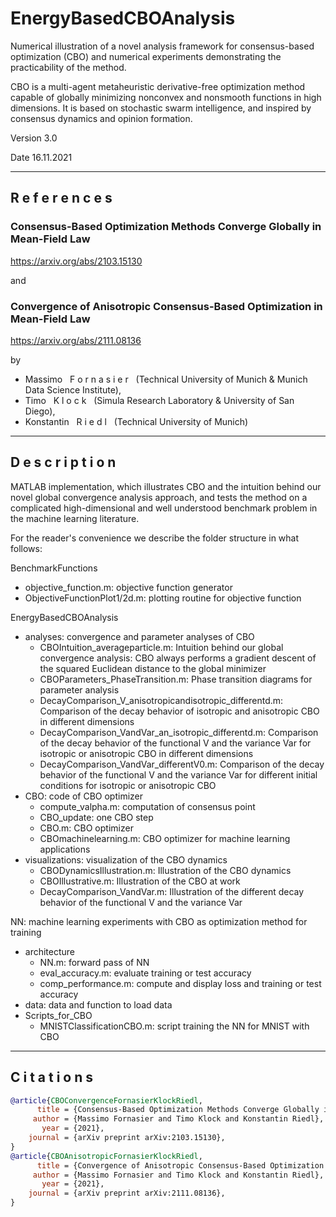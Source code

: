 # EnergyBasedCBOAnalysis
Numerical illustration of a novel analysis framework for consensus-based optimization (CBO) and numerical experiments demonstrating the practicability of the method.

CBO is a multi-agent metaheuristic derivative-free optimization method capable of globally minimizing nonconvex and nonsmooth functions in high dimensions. It is based on stochastic swarm intelligence, and inspired by consensus dynamics and opinion formation.

Version 3.0

Date 16.11.2021

------

## R e f e r e n c e s

### Consensus-Based Optimization Methods Converge Globally in Mean-Field Law

https://arxiv.org/abs/2103.15130

and

### Convergence of Anisotropic Consensus-Based Optimization in Mean-Field Law

https://arxiv.org/abs/2111.08136

by

- Massimo &nbsp; F o r n a s i e r &nbsp; (Technical University of Munich & Munich Data Science Institute), 
- Timo &nbsp; K l o c k &nbsp; (Simula Research Laboratory & University of San Diego),
- Konstantin &nbsp; R i e d l &nbsp; (Technical University of Munich)

------

## D e s c r i p t i o n

MATLAB implementation, which illustrates CBO and the intuition behind our novel global convergence analysis approach, and tests the method on a complicated high-dimensional and well understood benchmark problem in the machine learning literature.

For the reader's convenience we describe the folder structure in what follows:

BenchmarkFunctions
* objective_function.m: objective function generator
* ObjectiveFunctionPlot1/2d.m: plotting routine for objective function

EnergyBasedCBOAnalysis
* analyses: convergence and parameter analyses of CBO
    * CBOIntuition_averageparticle.m: Intuition behind our global convergence analysis: CBO always performs a gradient descent of the squared Euclidean distance to the global minimizer
    * CBOParameters_PhaseTransition.m: Phase transition diagrams for parameter analysis
    * DecayComparison_V_anisotropicandisotropic_differentd.m: Comparison of the decay behavior of isotropic and anisotropic CBO in different dimensions
    * DecayComparison_VandVar_an_isotropic_differentd.m: Comparison of the decay behavior of the functional V and the variance Var for isotropic or anisotropic CBO  in different dimensions
    * DecayComparison_VandVar_differentV0.m: Comparison of the decay behavior of the functional V and the variance Var for different initial conditions for isotropic or anisotropic CBO
* CBO: code of CBO optimizer
    * compute_valpha.m: computation of consensus point
    * CBO_update: one CBO step
    * CBO.m: CBO optimizer
    * CBOmachinelearning.m: CBO optimizer for machine learning applications
* visualizations: visualization of the CBO dynamics
    * CBODynamicsIllustration.m: Illustration of the CBO dynamics
    * CBOIllustrative.m: Illustration of the CBO at work
    * DecayComparison_VandVar.m: Illustration of the different decay behavior of the functional V and the variance Var

NN: machine learning experiments with CBO as optimization method for training
* architecture
    * NN.m: forward pass of NN
    * eval_accuracy.m: evaluate training or test accuracy
    * comp_performance.m: compute and display loss and training or test accuracy
* data: data and function to load data
* Scripts_for_CBO
    * MNISTClassificationCBO.m: script training the NN for MNIST with CBO

------

## C i t a t i o n s

```bibtex
@article{CBOConvergenceFornasierKlockRiedl,
      title = {Consensus-Based Optimization Methods Converge Globally in Mean-Field Law},
     author = {Massimo Fornasier and Timo Klock and Konstantin Riedl},
       year = {2021},
    journal = {arXiv preprint arXiv:2103.15130},
}
@article{CBOAnisotropicFornasierKlockRiedl,
      title = {Convergence of Anisotropic Consensus-Based Optimization in Mean-Field Law},
     author = {Massimo Fornasier and Timo Klock and Konstantin Riedl},
       year = {2021},
    journal = {arXiv preprint arXiv:2111.08136},
}
```

